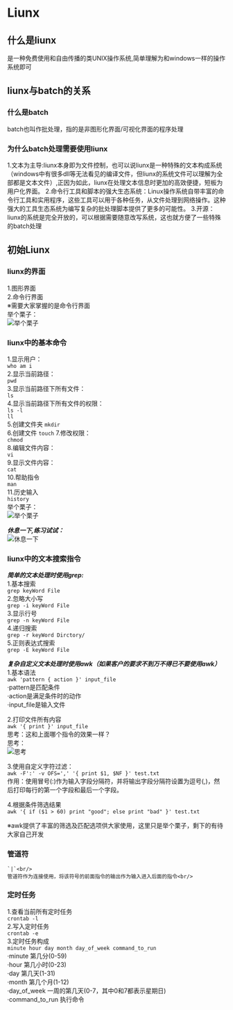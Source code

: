 # Liunx
## 什么是liunx
  是一种免费使用和自由传播的类UNIX操作系统,简单理解为和windows一样的操作系统即可

## liunx与batch的关系
### 什么是batch
  batch也叫作批处理，指的是非图形化界面/可视化界面的程序处理

### 为什么batch处理需要使用liunx
  1.文本为主导:liunx本身即为文件控制，也可以说liunx是一种特殊的文本构成系统（windows中有很多dll等无法看见的编译文件，但liunx的系统文件可以理解为全部都是文本文件）,正因为如此，liunx在处理文本信息时更加的高效便捷，短板为用户化界面。
  2.命令行工具和脚本的强大生态系统：Linux操作系统自带丰富的命令行工具和实用程序，这些工具可以用于各种任务，从文件处理到网络操作。这种强大的工具生态系统为编写复杂的批处理脚本提供了更多的可能性。
  3.开源：liunx的系统是完全开放的，可以根据需要随意改写系统，这也就方便了一些特殊的batch处理

## 初始Liunx
### liunx的界面
  1.图形界面<br>
  2.命令行界面<br>
  ※需要大家掌握的是命令行界面<br>
  举个栗子：<br/>
  ![举个栗子](https://img.ixintu.com/download/jpg/202001/2e6ec91cbd78b42e39ae3e92556b99d4.jpg!con)

### liunx中的基本命令
  1.显示用户：<br>
    `who am i`<br>
  2.显示当前路径：<br>
    `pwd`<br>
  3.显示当前路径下所有文件：<br>
    `ls`<br>
  4.显示当前路径下所有文件的权限：<br>
    `ls -l`<br>
    `ll`<br>
  5.创建文件夹
    `mkdir`<br>
  6.创建文件
    `touch`
  7.修改权限：<br>
    `chmod`<br>
  8.编辑文件内容：<br>
    `vi`<br>
  9.显示文件内容：<br>
    `cat`<br>
  10.帮助指令<br/>
     `man`<br/>
  11.历史输入<br/>
     `history`<br/>
  举个栗子：<br/>
  ![举个栗子](https://img.ixintu.com/download/jpg/202001/2e6ec91cbd78b42e39ae3e92556b99d4.jpg!con)

  ***休息一下,练习试试：<br/>***
  ![休息一下](https://gimg2.baidu.com/image_search/src=http%3A%2F%2Fc-ssl.duitang.com%2Fuploads%2Fitem%2F202003%2F12%2F20200312172704_LmVey.thumb.400_0.jpeg&refer=http%3A%2F%2Fc-ssl.duitang.com&app=2002&size=f9999,10000&q=a80&n=0&g=0n&fmt=auto?sec=1689470625&t=40b06035a20603c23a7425dd291814d1)

### liunx中的文本搜索指令
  ***简单的文本处理时使用grep:<br>***
  1.基本搜索<br/>
    `grep keyWord File`<br/>
  2.忽略大小写<br/>
    `grep -i keyWord File`<br/>
  3.显示行号<br/>
    `grep -n keyWord File`<br/>
  4.递归搜索<br/>
    `grep -r keyWord Dirctory/`<br/>
  5.正则表达式搜索<br/>
    `grep -E keyWord File`<br/>

  ***复杂自定义文本处理时使用awk（如果客户的要求不到万不得已不要使用awk）<br/>***
  1.基本语法<br/>
    `awk 'pattern { action }' input_file`<br/>
      ·pattern是匹配条件<br/>
      ·action是满足条件时的动作<br/>
      ·input_file是输入文件<br/>

  2.打印文件所有内容<br/>
    `awk '{ print }' input_file`<br/>
    思考：这和上面哪个指令的效果一样？<br/>
    思考：<br/>
  ![思考](https://hbimg.huabanimg.com/43aeaa5474db9c7862ffb444c6f758802dced7ad30e73-AusXpJ_fw658)

  3.使用自定义字符过滤：<br/>
    `awk -F':' -v OFS=',' '{ print $1, $NF }' test.txt`<br/>
    作用：使用冒号(:)作为输入字段分隔符，并将输出字段分隔符设置为逗号(,)，然后打印每行的第一个字段和最后一个字段。<br/>

  4.根据条件筛选结果<br/>
    `awk '{ if ($1 > 60) print "good"; else print "bad" }' test.txt`<br/>

  ※awk提供了丰富的筛选及匹配选项供大家使用，这里只是举个栗子，剩下的有待大家自己开发

### 管道符
    `|`<br/>
    管道符作为连接使用，将该符号的前面指令的输出作为输入进入后面的指令<br/>

### 定时任务
  1.查看当前所有定时任务<br/>
  `crontab -l`<br/>
  2.写入定时任务<br/>
  `crontab -e`<br/>
  3.定时任务构成<br/>
    `minute hour day month day_of_week command_to_run`<br/>
     ·minute            第几分(0-59)<br/>
     ·hour              第几小时(0-23)<br/>
     ·day               第几天(1-31)<br/>
     ·month             第几个月(1-12)<br/>
     ·day_of_week       一周的第几天(0-7，其中0和7都表示星期日)<br/>
     ·command_to_run    执行命令<br/>
